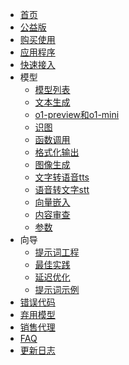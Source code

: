<!-- docs/_sidebar.md -->
* [首页](/ "聚合AI文档")
* [公益版](cn/UseFree.md "公益版 - 聚合AI文档")
* [购买使用](cn/BuyAndUse.md "购买使用 - 聚合AI文档")
* [应用程序](cn/UseApp.md "应用程序 - 聚合AI文档")
* [快速接入](cn/Quickstart.md "快速接入 - 聚合AI文档")
* 模型
    * [模型列表](cn/Model/Modellist.md "模型列表 - 模型 - 聚合AI文档")
    * [文本生成](cn/Model/Chat.md "文本生成 - 模型 - 聚合AI文档")
    * [o1-preview和o1-mini](cn/Model/o1-preview_o1-mini.md "o1-preview和o1-mini - 模型 - 聚合AI文档")
    * [识图](cn/Model/Vision.md "识图 - 模型 - 聚合AI文档")
    * [函数调用](cn/Model/FunctionCall.md "函数调用 - 模型 - 聚合AI文档")
    * [格式化输出](cn/Model/StructuredOutputs.md "格式化输出 - 模型 - 聚合AI文档")
    * [图像生成](cn/Model/Images.md "图像生成 - 模型 - 聚合AI文档")
    * [文字转语音tts](cn/Model/tts.md "文字转语音tts - 模型 - 聚合AI文档")
    * [语音转文字stt](cn/Model/stt.md "语音转文字stt - 模型 - 聚合AI文档")
    * [向量嵌入](cn/Model/Embbeding.md "向量嵌入 - 模型 - 聚合AI文档")
    * [内容审查](cn/Model/moderation.md "内容审查 - 模型 - 聚合AI文档")
    * [参数](cn/Model/Parameters.md "参数 - 模型 - 聚合AI文档")
* 向导
	* [提示词工程](cn/PromptEngineering.md "提示词工程 - 聚合AI文档")
	* [最佳实践](cn/BestPractices.md "最佳实践 - 聚合AI文档")
	* [延迟优化](cn/LatencyOptimization.md "延迟优化 - 聚合AI文档")
	* [提示词示例](cn/PromptExamples.md "提示词示例 - 聚合AI文档")
* [错误代码](cn/Erro.md "错误代码 - 聚合AI文档")
* [弃用模型](cn/Deprecations.md "弃用模型 - 聚合AI文档")
* [销售代理](cn/SalesAgent.md "销售代理 - 聚合AI文档")
* [FAQ](cn/FAQ.md "FAQ - 聚合AI文档")
* [更新日志](cn/ChangeLog.md "聚合AI文档")